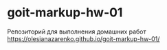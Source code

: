 # goit-markup-hw-01
Репозиторий для выполнения домашних работ
https://olesianazarenko.github.io/goit-markup-hw-01/

